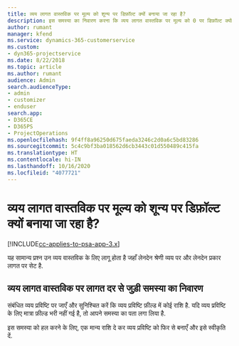 ```yaml
---
title: व्यय लागत वास्तविक पर मूल्य को शून्य पर डिफ़ॉल्ट क्यों बनाया जा रहा है?
description: इस समस्या का निवारण करना कि व्यय लागत वास्तविक पर मूल्य को 0 पर डिफ़ॉल्ट क्यों बनाया जा रहा है.
author: rumant
manager: kfend
ms.service: dynamics-365-customerservice
ms.custom:
- dyn365-projectservice
ms.date: 8/22/2018
ms.topic: article
ms.author: rumant
audience: Admin
search.audienceType:
- admin
- customizer
- enduser
search.app:
- D365CE
- D365PS
- ProjectOperations
ms.openlocfilehash: 9f4ff8a96250d675faeda3246c2d0a6c5bd83286
ms.sourcegitcommit: 5c4c9bf3ba018562d6cb3443c01d550489c415fa
ms.translationtype: HT
ms.contentlocale: hi-IN
ms.lasthandoff: 10/16/2020
ms.locfileid: "4077721"
---
```

# <a name="why-is-the-price-defaulting-to-zero-on-expense-cost-actuals"></a>व्यय लागत वास्तविक पर मूल्य को शून्य पर डिफ़ॉल्ट क्यों बनाया जा रहा है?

[!INCLUDE[cc-applies-to-psa-app-3.x](../includes/cc-applies-to-psa-app-3x.md)]

यह सामान्य प्रश्न उन व्यय वास्तविक के लिए लागू होता है जहाँ लेनदेन श्रेणी व्यय पर और लेनदेन प्रकार लागत पर सेट है.

## <a name="troubleshooting-cost-rates-on-expense-cost-actuals"></a>व्यय लागत वास्तविक पर लागत दर से जुड़ी समस्या का निवारण

संबंधित व्यय प्रविष्टि पर जाएँ और सुनिश्चित करें कि व्यय प्रविष्टि फ़ील्ड में कोई राशि है. यदि व्यय प्रविष्टि के लिए मात्रा फ़ील्ड भरी नहीं गई है, तो आपने समस्या का पता लगा लिया है.
 
इस समस्या को हल करने के लिए, एक मान्य राशि दे कर व्यय प्रविष्टि को फिर से बनाएँ और इसे स्वीकृति दें.

